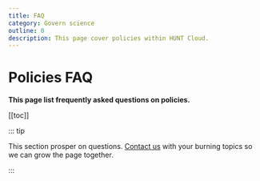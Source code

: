 ```yaml
---
title: FAQ
category: Govern science
outline: 0
description: This page cover policies within HUNT Cloud.
---
```


# Policies FAQ

**This page list frequently asked questions on policies.**

[[toc]]


::: tip

This section prosper on questions. [Contact us](/contact) with your burning topics so we can grow the page together.

:::
